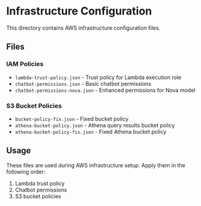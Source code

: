 # Infrastructure Configuration

This directory contains AWS infrastructure configuration files.

## Files

### IAM Policies
- `lambda-trust-policy.json` - Trust policy for Lambda execution role
- `chatbot-permissions.json` - Basic chatbot permissions
- `chatbot-permissions-nova.json` - Enhanced permissions for Nova model

### S3 Bucket Policies
- `bucket-policy-fix.json` - Fixed bucket policy
- `athena-bucket-policy.json` - Athena query results bucket policy
- `athena-bucket-policy-fix.json` - Fixed Athena bucket policy

## Usage

These files are used during AWS infrastructure setup. Apply them in the following order:
1. Lambda trust policy
2. Chatbot permissions
3. S3 bucket policies
